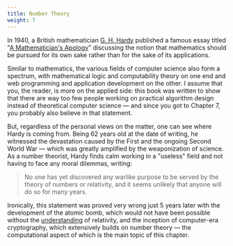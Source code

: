 ```yaml
---
title: Number Theory
weight: 7
---
```


In 1940, a British mathematician [G. H. Hardy](https://en.wikipedia.org/wiki/G._H._Hardy) published a famous essay titled "[A Mathematician's Apology](https://en.wikipedia.org/wiki/A_Mathematician%27s_Apology)" discussing the notion that mathematics should be pursued for its own sake rather than for the sake of its applications.

Similar to mathematics, the various fields of computer science also form a spectrum, with mathematical logic and computability theory on one end and web programming and application development on the other. I assume that you, the reader, is more on the applied side: this book was written to show that there are way too few people working on practical algorithm design instead of theoretical computer science — and since you got to Chapter 7, you probably also believe in that statement.

But, regardless of the personal views on the matter, one can see where Hardy is coming from. Being 62 years old at the date of writing, he witnessed the devastation caused by the First and the ongoing Second World War — which was greatly amplified by the weaponization of science. As a number theorist, Hardy finds calm working in a "useless" field and not having to face any moral dilemmas, writing:

> No one has yet discovered any warlike purpose to be served by the theory of numbers or relativity, and it seems unlikely that anyone will do so for many years.

Ironically, this statement was proved very wrong just 5 years later with the development of the atomic bomb, which would not have been possible without the [understanding](https://en.wikipedia.org/wiki/Einstein%E2%80%93Szil%C3%A1rd_letter) of relativity, and the inception of computer-era cryptography, which extensively builds on number theory — the computational aspect of which is the main topic of this chapter.

<!--

One can find calm in pursuing "useless" math and not having to face any moral dilemmas.

Hardy seems somewhat gratified that his own field has no applications:

A scientist faces a moral dilemma because some of their inventions may do more harm than good. One may find calm in pursing "useless" math.

Hardy seems to find calm in pursuing "useless" math and not having to face any moral dilemmas:

Scientists often face a moral dilemma because some of their inventions may do more harm than good.

One can find calm in pursuing "useless" math and not facing any moral dilemmas. Hardy seems somewhat gratified that his own field has no applications:

If your field has no applications, you don't have to face any moral dilemmas — and Hardy seems to be his own field, number theory, has none:

somewhat proudly pointing out that his field has no practical applications:

A scientist faces a moral dilemma because some of its inventions may do more harm than good. One can find calm in pursuing useless math. Hardy himself specialized in number theory, and he was content about it not having any applications:

It is ironic that within just 5 years number theory was the basis of cracking Enigma and relativity theory developing atomic bomb respectively.

Number theory has many more applications.

-->
